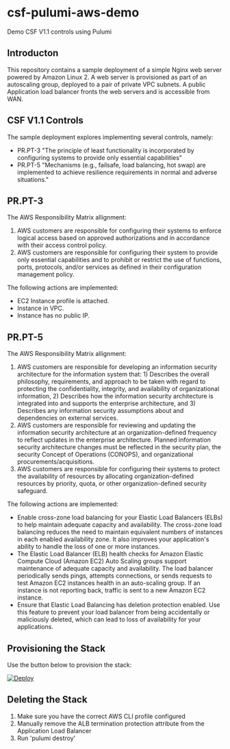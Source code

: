 # csf-pulumi-aws-demo
Demo CSF V1.1 controls using Pulumi

## Introducton
This repository contains a sample deployment of a simple Nginx web server powered by Amazon Linux 2. 
A web server is provisioned as part of an autoscaling group, deployed to a pair of private VPC subnets.
A public Application load balancer fronts the web servers and is accessible from WAN.

## CSF V1.1 Controls
The sample deployment explores implementing several controls, namely:
- PR.PT-3 "The principle of least functionality is incorporated by configuring systems to provide only essential capabilities"
- PR.PT-5 "Mechanisms (e.g., failsafe, load balancing, hot swap) are implemented to achieve resilience requirements in normal and adverse situations."

## PR.PT-3
The AWS Responsibility Matrix allignment:
1. AWS customers are responsible for configuring their systems to enforce logical access based on approved authorizations and in accordance with their access control policy. 
2. AWS customers are responsible for configuring their system to provide only essential capabilities and to prohibit or restrict the use of functions, ports, protocols, and/or services as defined in their configuration management policy. 

The following actions are implemented:
- EC2 Instance profile is attached.
- Instance in VPC.
- Instance has no public IP.

## PR.PT-5
The AWS Responsibility Matrix allignment:
1. AWS customers are responsible for developing an information security architecture for the information system that: 1) Describes the overall philosophy, requirements, and approach to be taken with regard to protecting the confidentiality, integrity, and availability of organizational information, 2) Describes how the information security architecture is integrated into and supports the enterprise architecture, and 3) Describes any information security assumptions about and dependencies on external services.
2. AWS customers are responsible for reviewing and updating the information security architecture at an organization-defined frequency to reflect updates in the enterprise architecture. Planned information security architecture changes must be reflected in the security plan, the security Concept of Operations (CONOPS), and organizational procurements/acquisitions.
3. AWS customers are responsible for configuring their systems to protect the availability of resources by allocating organization-defined resources by priority, quota, or other organization-defined security safeguard.

The following actions are implemented:
- Enable cross-zone load balancing for your Elastic Load Balancers (ELBs) to help maintain adequate capacity and availability. The cross-zone load balancing reduces the need to maintain equivalent numbers of instances in each enabled availability zone. It also improves your application's ability to handle the loss of one or more instances.
- The Elastic Load Balancer (ELB) health checks for Amazon Elastic Compute Cloud (Amazon EC2) Auto Scaling groups support maintenance of adequate capacity and availability. The load balancer periodically sends pings, attempts connections, or sends requests to test Amazon EC2 instances health in an auto-scaling group. If an instance is not reporting back, traffic is sent to a new Amazon EC2 instance.
- Ensure that Elastic Load Balancing has deletion protection enabled. Use this feature to prevent your load balancer from being accidentally or maliciously deleted, which can lead to loss of availability for your applications.

## Provisioning the Stack
Use the button below to provision the stack:

[![Deploy](https://get.pulumi.com/new/button.svg)](https://app.pulumi.com/new?template=https://github.com/svodwood/csf-pulumi-aws-demo)

## Deleting the Stack
1. Make sure you have the correct AWS CLI profile configured
2. Manually remove the ALB termination protection attribute from the Application Load Balancer
3. Run 'pulumi destroy'
